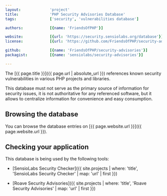 ```yaml
---
layout:             'project'
title:              'PHP Security Advisories Database'
tags:               ['security', 'vulnerabilities database'] 

authors:            [{name: 'FriendsOfPHP'}] 

website:            [{url: 'https://security.sensiolabs.org/database'}]
license:            [{url: 'https://github.com/FriendsOfPHP/security-advisories/blob/master/LICENSE', label: 'The Unlicense'}]

github:             [{name: 'FriendsOfPHP/security-advisories'}]
packagist:          [{name: 'sensiolabs/security-advisories'}]

---                                          
```


The [{{ page.title }}]({{ page.url | absolute_url }}) references known security vulnerabilities in various PHP projects and libraries.
 
<!--more--> 

This database must not serve as the primary source of information for security issues,
it is not authoritative for any referenced software,
but it allows to centralize information for convenience and easy consumption.

## Browsing the database

You can browse the database entries on [{{ page.website.url }}]({{ page.website.url }}).

## Checking your application

This database is being used by the following tools:

- [SensioLabs Security Checker]({{ site.projects | where: 'title', 'SensioLabs Security Checker' | map: 'url' | first }})

- [Roave Security Advisories]({{ site.projects | where: 'title', 'Roave Security Advisories' | map: 'url' | first }})
